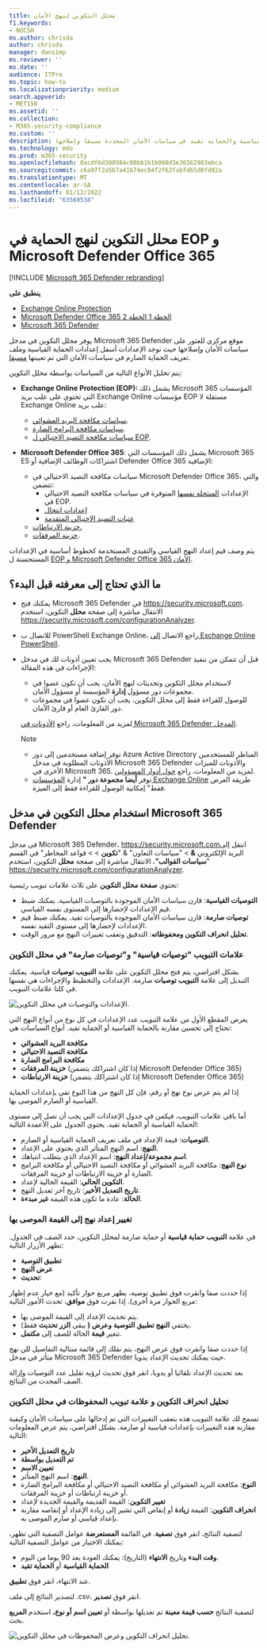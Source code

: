 ```yaml
---
title: محلل التكوين لنهج الأمان
f1.keywords:
- NOCSH
ms.author: chrisda
author: chrisda
manager: dansimp
ms.reviewer: ''
ms.date: ''
audience: ITPro
ms.topic: how-to
ms.localizationpriority: medium
search.appverid:
- MET150
ms.assetid: ''
ms.collection:
- M365-security-compliance
ms.custom: ''
description: يمكن للمسؤولين التعرف على كيفية استخدام محلل التكوين للعثور على سياسات الأمان الموجودة أسفل الإعدادات في الحماية القياسية والحماية تقيد في سياسات الأمان المحددة مسبقا وإصلاحها.
ms.technology: mdo
ms.prod: m365-security
ms.openlocfilehash: 0acdf6d300984c00bb1b1b060d3e36562983ebca
ms.sourcegitcommit: c6a97f2a5b7a41b74ec84f2f62fabfd65d8fd92a
ms.translationtype: MT
ms.contentlocale: ar-SA
ms.lasthandoff: 01/12/2022
ms.locfileid: "63569538"
---
```

# <a name="configuration-analyzer-for-protection-policies-in-eop-and-microsoft-defender-for-office-365"></a>محلل التكوين لنهج الحماية في EOP و Microsoft Defender Office 365

[!INCLUDE [Microsoft 365 Defender rebranding](../includes/microsoft-defender-for-office.md)]

**ينطبق على**
- [Exchange Online Protection](exchange-online-protection-overview.md)
- [Microsoft Defender Office 365 الخطة 1 الخطة 2](defender-for-office-365.md)
- [Microsoft 365 Defender](../defender/microsoft-365-defender.md)

يوفر محلل التكوين في مدخل Microsoft 365 Defender موقع مركزي للعثور على سياسات الأمان وإصلاحها حيث توجد الإعدادات أسفل إعدادات الحماية القياسية وملف تعريف الحماية الصارم في سياسات الأمان التي تم تعيينها [مسبقا](preset-security-policies.md).

يتم تحليل الأنواع التالية من السياسات بواسطة محلل التكوين:

- **Exchange Online Protection (EOP):** يشمل ذلك Microsoft 365 المؤسسات التي تحتوي على علب بريد Exchange Online مؤسسات EOP مستقلة لا Exchange Online علب بريد:
  - [سياسات مكافحة البريد العشوائي](configure-your-spam-filter-policies.md).
  - [سياسات مكافحة البرامج الضارة](configure-anti-malware-policies.md).
  - [سياسات مكافحة التصيد الاحتيالي ل EOP](set-up-anti-phishing-policies.md#spoof-settings).

- **Microsoft Defender Office 365**: يشمل ذلك المؤسسات التي Microsoft 365 E5 اشتراكات الوظائف الإضافية أو Defender Office 365 الإضافية:
  - سياسات مكافحة التصيد الاحتيالي في Microsoft Defender Office 365، والتي تتضمن:
    - الإعدادات [المنتحلة نفسها](set-up-anti-phishing-policies.md#spoof-settings) المتوفرة في سياسات مكافحة التصيد الاحتيالي في EOP.
    - [إعدادات انتحال](set-up-anti-phishing-policies.md#impersonation-settings-in-anti-phishing-policies-in-microsoft-defender-for-office-365)
    - [عتبات التصيد الاحتيالي المتقدمة](set-up-anti-phishing-policies.md#advanced-phishing-thresholds-in-anti-phishing-policies-in-microsoft-defender-for-office-365)
  - [خزينة الارتباطات.](set-up-safe-links-policies.md)
  - [خزينة المرفقات](set-up-safe-attachments-policies.md).

يتم وصف قيم إعداد النهج القياسي والتقيدي المستخدمة كخطوط أساسية في الإعدادات المستحسنة ل [EOP و Microsoft Defender Office 365 الأمان](recommended-settings-for-eop-and-office365.md).

## <a name="what-do-you-need-to-know-before-you-begin"></a>ما الذي تحتاج إلى معرفته قبل البدء؟

- يمكنك فتح Microsoft 365 Defender في <https://security.microsoft.com>. الانتقال مباشرة إلى صفحة **محلل** التكوين، استخدم <https://security.microsoft.com/configurationAnalyzer>.

- للاتصال ب PowerShell Exchange Online، راجع الاتصال [إلى Exchange Online PowerShell](/powershell/exchange/connect-to-exchange-online-powershell).

- يجب تعيين أذونات لك في مدخل Microsoft 365 Defender قبل أن تتمكن من تنفيذ الإجراءات في هذه المقالة:
  - لاستخدام محلل التكوين وتحديثات لنهج الأمان، يجب أن تكون عضوا في مجموعات دور مسؤول **إدارة** المؤسسة أو مسؤول الأمان. 
  - للوصول للقراءة فقط إلى محلل التكوين، يجب أن تكون عضوا في مجموعات دور القارئ العام أو قارئ  الأمان.

  لمزيد من المعلومات، راجع [الأذونات في Microsoft 365 Defender المدخل](permissions-microsoft-365-security-center.md).

  > [!NOTE]
  >
  > - توفر إضافة مستخدمين إلى دور Azure Active Directory المناظر للمستخدمين الأذونات المطلوبة في مدخل Microsoft 365 Defender والأذونات للميزات الأخرى  في Microsoft 365. لمزيد من المعلومات، راجع [حول أدوار المسؤولين](../../admin/add-users/about-admin-roles.md).
  > - توفر **أيضا مجموعة دور "** إدارة [المؤسسات Exchange Online](/Exchange/permissions-exo/permissions-exo#role-groups) طريقة العرض فقط" إمكانية الوصول للقراءة فقط إلى الميزة.

## <a name="use-the-configuration-analyzer-in-the-microsoft-365-defender-portal"></a>استخدام محلل التكوين في مدخل Microsoft 365 Defender

 في مدخل Microsoft 365 Defender،  <https://security.microsoft.com>انتقل إلى البريد الإلكتروني **&** \> "سياسات التعاون" & "**تكوين** \> \> قواعد المخاطر" في القسم "**سياسات القوالب".** الانتقال مباشرة إلى صفحة **محلل** التكوين، استخدم <https://security.microsoft.com/configurationAnalyzer>.

تحتوي **صفحة محلل التكوين** على ثلاث علامات تبويب رئيسية:

- **التوصيات القياسية**: قارن سياسات الأمان الموجودة بالتوصيات القياسية. يمكنك ضبط قيم الإعدادات لإحضارها إلى المستوى نفسه القياسي.
- **توصيات صارمة**: قارن سياسات الأمان الموجودة بالتوصيات تقيد. يمكنك ضبط قيم الإعدادات لإحضارها إلى مستوى التقيد نفسه.
- **تحليل انحراف التكوين ومحفوظاته**: التدقيق وتعقب تغييرات النهج مع مرور الوقت.

### <a name="standard-recommendations-and-strict-recommendations-tabs-in-the-configuration-analyzer"></a>علامات التبويب "توصيات قياسية" و"توصيات صارمة" في محلل التكوين

بشكل افتراضي، يتم فتح محلل التكوين على علامة **التبويب توصيات** قياسية. يمكنك التبديل إلى علامة **التبويب توصيات** صارمة. الإعدادات والتخطيط والإجراءات هي نفسها في كلتا علامات التبويب.

![الإعدادات والتوصيات في محلل التكوين.](../../media/configuration-analyzer-settings-and-recommendations-view.png)

يعرض المقطع الأول من علامة التبويب عدد الإعدادات في كل نوع من أنواع النهج التي تحتاج إلى تحسين مقارنة بالحماية القياسية أو الحماية تقيد. أنواع السياسات هي:

- **مكافحة البريد العشوائي**
- **مكافحة التصيد الاحتيالي**
- **مكافحة البرامج الضارة**
- **خزينة المرفقات** (إذا كان اشتراكك يتضمن Microsoft Defender Office 365)
- **خزينة الارتباطات** (إذا كان اشتراكك يتضمن Microsoft Defender Office 365)

إذا لم يتم عرض نوع نهج أو رقم، فإن كل النهج من هذا النوع تفي بإعدادات الحماية القياسية أو الصارم الموصى بها.

أما باقي علامات التبويب، فيكمن في جدول الإعدادات التي يجب أن تصل إلى مستوى الحماية القياسية أو الحماية تقيد. يحتوي الجدول على الأعمدة التالية:

- **التوصيات**: قيمة الإعداد في ملف تعريف الحماية القياسية أو الصارم.
- **النهج**: اسم النهج المتأثر الذي يحتوي على الإعداد.
- **اسم مجموعة/إعداد النهج**: اسم الإعداد الذي يتطلب انتباهك.
- **نوع النهج**: مكافحة البريد العشوائي أو مكافحة التصيد الاحتيالي أو مكافحة البرامج الضارة أو خزينة الارتباطات أو خزينة المرفقات.
- **التكوين الحالي**: القيمة الحالية لإعداد.
- **تاريخ التعديل الأخير**: تاريخ آخر تعديل النهج.
- **الحالة**: عادة ما تكون هذه القيمة **غير مبدءة**.

### <a name="change-a-policy-setting-to-the-recommended-value"></a>تغيير إعداد نهج إلى القيمة الموصى بها

في علامة **التبويب حماية قياسية** أو حماية صارمة لمحلل التكوين، حدد الصف في الجدول. تظهر الأزرار التالية:

- **تطبيق التوصية**
- **عرض النهج**
- **تحديث**:

إذا حددت صفا وانقرت فوق تطبيق توصية، يظهر مربع حوار تأكيد (مع خيار عدم إظهار مربع الحوار مرة أخرى). إذا نقرت فوق **موافق**، تحدث الأمور التالية:

- يتم تحديث الإعداد إلى القيمة الموصى بها.
- يختفي **النهج تطبيق التوصية** **وعرض (** يبقى **الزر تحديث** فقط).
- تتغير **قيمة** الحالة للصف إلى **مكتمل**.

إذا حددت صفا وانقرت  فوق عرض النهج، يتم نقلك إلى قائمة منتالية التفاصيل للن نهج متأثر في مدخل Microsoft 365 Defender حيث يمكنك تحديث الإعداد يدويا.

بعد تحديث الإعداد تلقائيا أو يدويا، انقر فوق تحديث لرؤية تقليل  عدد التوصيات وإزالة الصف المحدث من النتائج.

### <a name="configuration-drift-analysis-and-history-tab-in-the-configuration-analyzer"></a>تحليل انحراف التكوين و علامة تبويب المحفوظات في محلل التكوين

تسمح لك علامة التبويب هذه بتعقب التغييرات التي تم إدخالها على سياسات الأمان وكيفية مقارنة هذه التغييرات بإعدادات قياسية أو صارمة. بشكل افتراضي، يتم عرض المعلومات التالية:

- **تاريخ التعديل الأخير**
- **تم التعديل بواسطة**
- **تعيين الاسم**
- **النهج**: اسم النهج المتأثر.
- **النوع**: مكافحة البريد العشوائي أو مكافحة التصيد الاحتيالي أو مكافحة البرامج الضارة أو خزينة ارتباطات أو خزينة المرفقات.
- **تغيير التكوين**: القيمة القديمة والقيمة الجديدة لإعداد
- **انحراف التكوين**: القيمة **زيادة** أو إنقاص التي تشير إلى زيادة الإعداد أو إنقاصه مقارنة بإعداد قياسي أو صارم الموصى به.

لتصفية النتائج، انقر فوق **تصفية**. في القائمة **المستعرضة** عوامل التصفية التي تظهر، يمكنك الاختيار من عوامل التصفية التالية:

- **وقت البدء** وتاريخ **الانتهاء** (التاريخ): يمكنك العودة بعد 90 يوما من اليوم.
- **الحماية القياسية** أو **الحماية تقيد**

عند الانتهاء، انقر فوق **تطبيق**.

لتصدير النتائج إلى ملف .csv، انقر فوق **تصدير**.

لتصفية النتائج **حسب قيمة معينة** تم تعديلها بواسطة أو **تعيين اسم** **أو نوع،** استخدم **المربع** بحث.

![تحليل انحراف التكوين وعرض المحفوظات في محلل التكوين.](../../media/configuration-analyzer-configuration-drift-analysis-view.png)
